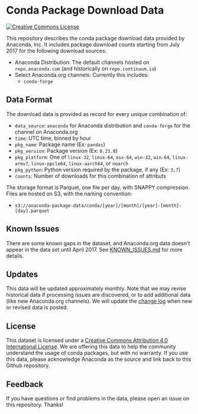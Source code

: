 # Conda Package Download Data

<a rel="license" href="http://creativecommons.org/licenses/by/4.0/"><img alt="Creative Commons License" style="border-width:0" src="https://i.creativecommons.org/l/by/4.0/88x31.png" /></a>

This repository describes the conda package download data provided by Anaconda, Inc.  It includes package download counts starting from July 2017 for the following download sources:

* Anaconda Distribution: The default channels hosted on `repo.anaconda.com` (and historically on `repo.continuum.io`)
* Select Anaconda.org channels: Currently this includes:
  - `conda-forge`


## Data Format

The download data is provided as record for every unique combination of:

* `data_source`: `anaconda` for Anaconda distribution and `conda-forge` for the channel on Anaconda.org
* `time`: UTC time, binned by hour
* `pkg_name`: Package name (Ex: `pandas`)
* `pkg_version`: Package version (Ex: `0.23.0`)
* `pkg_platform`: One of `linux-32`, `linux-64`, `osx-64`, `win-32`, `win-64`, `linux-armv7`, `linux-ppcle64`, `linux-aarch64`, or `noarch`
* `pkg_python`: Python version required by the package, if any (Ex: `3.7`)
* `counts`: Number of downloads for this combination of attributs

The storage format is Parquet, one file per day, with SNAPPY compression.  Files are hosted on S3, with the naming convention:

  - `s3://anaconda-package-data/conda/[year]/[month]/[year]-[month]-[day].parquet`


## Known Issues

There are some known gaps in the dataset, and Anaconda.org data doesn't appear in the data set until April 2017.  See [KNOWN_ISSUES.md](KNOWN_ISSUES.md) for more details.


## Updates

This data will be updated approximately monthly.  Note that we may revise historical data if processing issues are discovered, or to add additional data (like new Anaconda.org channels).  We will update the [change log](CHANGE_LOG.md) when new or revised data is posted.


## License

This dataset is licensed under a [Creative Commons Attribution 4.0 International License](https://creativecommons.org/licenses/by/4.0/).  We are offering this data to help the community understand the usage of conda packages, but with no warranty.  If you use this data, please acknowledge Anaconda as the source and link back to this Github repository.


## Feedback

If you have questions or find problems in the data, please open an issue on this repository.  Thanks!

